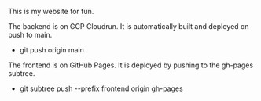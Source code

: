 This is my website for fun.

The backend is on GCP Cloudrun. It is automatically built and deployed on push to main.
  - git push origin main

The frontend is on GitHub Pages. It is deployed by pushing to the gh-pages subtree.
  - git subtree push --prefix frontend origin gh-pages
